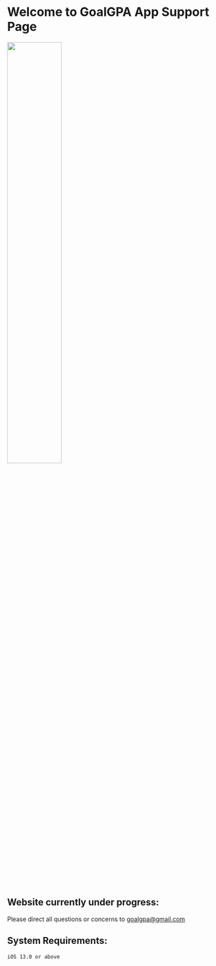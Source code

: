 # Welcome to GoalGPA App Support Page
<img src="https://github.com/tonyjoo974/GoalGPA/blob/main/icon/goalGPA.png" width="50%"></img>

## Website currently under progress:
Please direct all questions or concerns to goalgpa@gmail.com

## System Requirements:
```
iOS 13.0 or above
```
